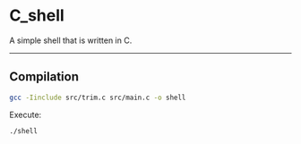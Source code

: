 # C_shell

A simple shell that is written in C.

---

## Compilation

```bash
gcc -Iinclude src/trim.c src/main.c -o shell
```

Execute:
```bash
./shell
```

